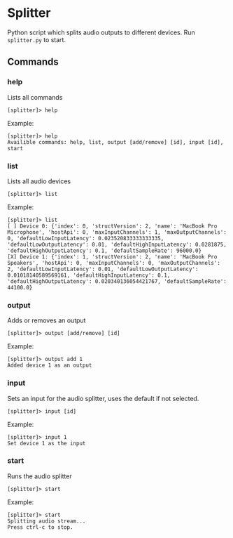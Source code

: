 # Splitter

Python script which splits audio outputs to different devices. Run `splitter.py` to start.

## Commands

### help

Lists all commands

    [splitter]> help

Example:

    [splitter]> help
    Availible commands: help, list, output [add/remove] [id], input [id], start

### list

Lists all audio devices

    [splitter]> list

Example:

    [splitter]> list
    [ ] Device 0: {'index': 0, 'structVersion': 2, 'name': 'MacBook Pro Microphone', 'hostApi': 0, 'maxInputChannels': 1, 'maxOutputChannels': 0, 'defaultLowInputLatency': 0.023520833333333335, 'defaultLowOutputLatency': 0.01, 'defaultHighInputLatency': 0.0281875, 'defaultHighOutputLatency': 0.1, 'defaultSampleRate': 96000.0}
    [X] Device 1: {'index': 1, 'structVersion': 2, 'name': 'MacBook Pro Speakers', 'hostApi': 0, 'maxInputChannels': 0, 'maxOutputChannels': 2, 'defaultLowInputLatency': 0.01, 'defaultLowOutputLatency': 0.01018140589569161, 'defaultHighInputLatency': 0.1, 'defaultHighOutputLatency': 0.020340136054421767, 'defaultSampleRate': 44100.0}    

### output

Adds or removes an output

    [splitter]> output [add/remove] [id]

Example:

    [splitter]> output add 1
    Added device 1 as an output

### input

Sets an input for the audio splitter, uses the default if not selected.

    [splitter]> input [id]
    
Example:

    [splitter]> input 1
    Set device 1 as the input

### start

Runs the audio splitter

    [splitter]> start

Example: 

    [splitter]> start
    Splitting audio stream...
    Press ctrl-c to stop.
